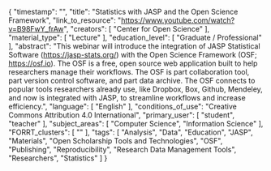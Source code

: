 {
    "timestamp": "",
    "title": "Statistics with JASP and the Open Science Framework",
    "link_to_resource": "https://www.youtube.com/watch?v=B98FwY_frAw",
    "creators": [
        "Center for Open Science"
    ],
    "material_type": [
        "Lecture"
    ],
    "education_level": [
        "Graduate / Professional"
    ],
    "abstract": "This webinar will introduce the integration of JASP Statistical Software (https://jasp-stats.org/) with the Open Science Framework (OSF; https://osf.io). The OSF is a free, open source web application built to help researchers manage their workflows. The OSF is part collaboration tool, part version control software, and part data archive. The OSF connects to popular tools researchers already use, like Dropbox, Box, Github, Mendeley, and now is integrated with JASP, to streamline workflows and increase efficiency.",
    "language": [
        "English"
    ],
    "conditions_of_use": "Creative Commons Attribution 4.0 International",
    "primary_user": [
        "student",
        "teacher"
    ],
    "subject_areas": [
        "Computer Science",
        "Information Science"
    ],
    "FORRT_clusters": [
        ""
    ],
    "tags": [
        "Analysis",
        "Data",
        "Education",
        "JASP",
        "Materials",
        "Open Scholarship Tools and Technologies",
        "OSF",
        "Publishing",
        "Reproducibility",
        "Research Data Management Tools",
        "Researchers",
        "Statistics"
    ]
}